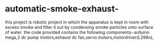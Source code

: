 # automatic-smoke-exhaust-
this project is robotic project in which the apparatus is kept in room with excess smoke and filter it out by condensing smoke particles unto surface of water.
the code provided contains the following components:-arduino mega,2 dc pump motors,exhaust dc fan,servo motors,motordriver(L298n),
